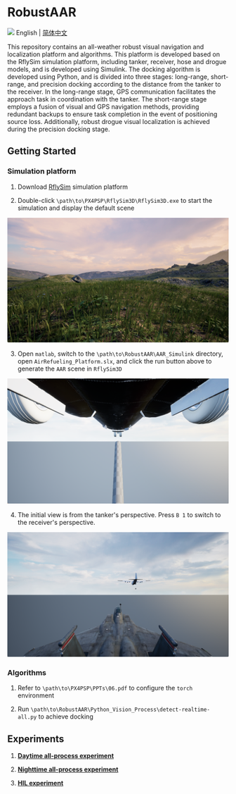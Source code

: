 # RobustAAR

<img src="https://gw.alipayobjects.com/zos/antfincdn/R8sN%24GNdh6/language.svg" width="18"> English | [简体中文](./README_zh.md)

This repository contains an all-weather robust visual navigation and localization platform and algorithms. This platform is developed based on the RflySim simulation platform, including tanker, receiver, hose and drogue models, and is developed using Simulink. The docking algorithm is developed using Python, and is divided into three stages: long-range, short-range, and precision docking according to the distance from the tanker to the receiver. In the long-range stage, GPS communication facilitates the approach task in coordination with the tanker. The short-range stage employs a fusion of visual and GPS navigation methods, providing redundant backups to ensure task completion in the event of positioning source loss. Additionally, robust drogue visual localization is achieved during the precision docking stage.

## Getting Started

### Simulation platform

1. Download [RflySim](https://rflysim.com/) simulation platform

2. Double-click `\path\to\PX4PSP\RflySim3D\RflySim3D.exe` to start the simulation and display the default scene

<img src="https://raw.githubusercontent.com/InitialZJ/MarkdownPhotoes/4d34edefbaf7a4a866a8330573be3b534f6ab6a8/res/image-20240530162155493.png?token=ANMBRYQY3NNVDPNF2K62SXLGLBBQ2" alt="image-20240530162155493" style="zoom:50%;" />

3. Open `matlab`, switch to the `\path\to\RobustAAR\AAR_Simulink` directory, open `AirRefueling_Platform.slx`, and click the run button above to generate the `AAR` scene in `RflySim3D`

<img src="https://raw.githubusercontent.com/InitialZJ/MarkdownPhotoes/87d67e0d8fb8c3d2b2b6f610975651ab35a4d776/res/image-20240530164701526.png?token=ANMBRYUESG3BUPVI3OEM77LGLBBVQ" alt="image-20240530164701526" style="zoom:50%;" />

4. The initial view is from the tanker's perspective. Press `B 1` to switch to the receiver's perspective.

<img src="https://raw.githubusercontent.com/InitialZJ/MarkdownPhotoes/42dbcd3c853902ea3ad7e4f21c08a5439295ba33/res/image-20240530164748222.png?token=ANMBRYSC4L63TOYQOCU3JVDGLBBWM" alt="image-20240530171032438" style="zoom:50%;" />

### Algorithms

1. Refer to `\path\to\PX4PSP\PPTs\06.pdf` to configure the `torch` environment

2. Run `\path\to\RobustAAR\Python_Vision_Process\detect-realtime-all.py` to achieve docking

## Experiments

1. **[Daytime all-process experiment](./Python_Vision_Process/all_process/README.md)**

2. **[Nighttime all-process experiment](./Python_Vision_Process/all_process_night/README.md)**

3. **[HIL experiment](./HIL/README.md)**
